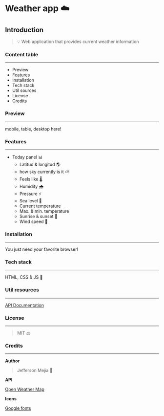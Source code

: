 # Weather app ☁️

## **Introduction**

> 💡 Web application that provides current weather information

### **Content table**

---

- Preview
- Features
- Installation
- Tech stack
- Util sources
- License
- Credits

### **Preview**

---

mobile, table, desktop here!

### **Features**

---

- Today panel 📊
  - Latitud & longitud 🌎
  - how sky currently is it ⛅
  - Feels like 🌡️
  - Humidity 🌧️
  - Pressure ⚡
  - Sea level 🌊
  - Current temperature
  - Max. & min. temperature
  - Sunrise & sunset 🌅
  - Wind speed 💨

### **Installation**

---

You just need your favorite browser!

### **Tech stack**

---

HTML, CSS & JS 🍦

### **Util resources**

---

[API Documentation](https://openweathermap.org/api/one-call-3)

### **License**

---

> MIT ⚖️

### **Credits**

---

**Author**

> Jefferson Mejía 🍉

**API**

[Open Weather Map](https://openweathermap.org/)

**Icons**

[Google fonts](https://fonts.google.com/about)
